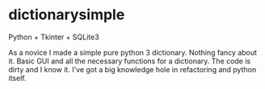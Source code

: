 # dictionarysimple
Python + Tkinter + SQLite3 

As a novice I made a simple pure python 3 dictionary. 
Nothing fancy about it. Basic GUI and all the necessary functions for a dictionary. 
The code is dirty and I know it. I've got a big knowledge hole in refactoring and python itself.
